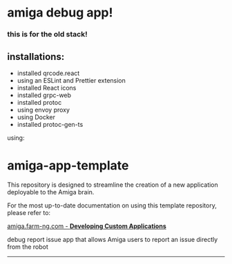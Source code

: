 # amiga debug app!

### this is for the old stack!

## installations:

- installed qrcode.react
- using an ESLint and Prettier extension
- installed React icons
- installed grpc-web
- installed protoc
- using envoy proxy
- using Docker
- installed protoc-gen-ts

using:

# amiga-app-template

This repository is designed to streamline the creation of a new application deployable to the Amiga brain.

For the most up-to-date documentation on using this template repository, please refer to:

[amiga.farm-ng.com - **Developing Custom Applications**](https://amiga.farm-ng.com/docs/brain/brain-apps)

debug report issue app that allows Amiga users to report an issue directly from the robot

---
